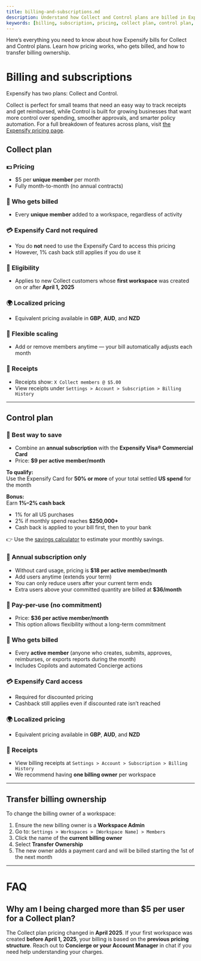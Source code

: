 ```yaml
---
title: billing-and-subscriptions.md
description: Understand how Collect and Control plans are billed in Expensify, including pricing tiers, eligibility, and how to transfer billing ownership.
keywords: [billing, subscription, pricing, collect plan, control plan, expensify card, billing owner, workspace billing, transfer billing]
---
```

<div id="new-expensify" markdown="1">

Here’s everything you need to know about how Expensify bills for Collect and Control plans. Learn how pricing works, who gets billed, and how to transfer billing ownership.

# Billing and subscriptions

Expensify has two plans: Collect and Control.

Collect is perfect for small teams that need an easy way to track receipts and get reimbursed, while Control is built for growing businesses that want more control over spending, smoother approvals, and smarter policy automation. For a full breakdown of features across plans, visit [the Expensify pricing page](https://www.expensify.com/pricing).

## Collect plan

### 💵 Pricing

- $5 per **unique member** per month  
- Fully month-to-month (no annual contracts)

### 👤 Who gets billed

- Every **unique member** added to a workspace, regardless of activity

### 💳 Expensify Card not required

- You do **not** need to use the Expensify Card to access this pricing  
- However, 1% cash back still applies if you do use it

### 📅 Eligibility

- Applies to new Collect customers whose **first workspace** was created on or after **April 1, 2025**

### 🌍 Localized pricing

- Equivalent pricing available in **GBP**, **AUD**, and **NZD**

### 🔄 Flexible scaling

- Add or remove members anytime — your bill automatically adjusts each month

### 🧾 Receipts

- Receipts show: `X Collect members @ $5.00`  
- View receipts under `Settings > Account > Subscription > Billing History`

---

## Control plan

### 💸 Best way to save

- Combine an **annual subscription** with the **Expensify Visa® Commercial Card**  
- Price: **$9 per active member/month**

**To qualify:**  
Use the Expensify Card for **50% or more** of your total settled **US spend** for the month

**Bonus:**  
Earn **1%–2% cash back**  
- 1% for all US purchases  
- 2% if monthly spend reaches **$250,000+**  
- Cash back is applied to your bill first, then to your bank

👉 Use the [savings calculator](https://use.expensify.com/resource-center/tools/savings-calculator) to estimate your monthly savings.

### 📅 Annual subscription only

- Without card usage, pricing is **$18 per active member/month**  
- Add users anytime (extends your term)  
- You can only reduce users after your current term ends  
- Extra users above your committed quantity are billed at **$36/month**

### 🔁 Pay-per-use (no commitment)

- Price: **$36 per active member/month**  
- This option allows flexibility without a long-term commitment

### 👤 Who gets billed

- Every **active member** (anyone who creates, submits, approves, reimburses, or exports reports during the month)  
- Includes Copilots and automated Concierge actions

### 💳 Expensify Card access

- Required for discounted pricing  
- Cashback still applies even if discounted rate isn’t reached

### 🌍 Localized pricing

- Equivalent pricing available in **GBP**, **AUD**, and **NZD**

### 🧾 Receipts

- View billing receipts at `Settings > Account > Subscription > Billing History`  
- We recommend having **one billing owner** per workspace

---

## Transfer billing ownership

To change the billing owner of a workspace:

1. Ensure the new billing owner is a **Workspace Admin**  
2. Go to: `Settings > Workspaces > [Workspace Name] > Members`  
3. Click the name of the **current billing owner**  
4. Select **Transfer Ownership**  
5. The new owner adds a payment card and will be billed starting the 1st of the next month

---

# FAQ

## Why am I being charged more than $5 per user for a Collect plan?

The Collect plan pricing changed in **April 2025**. If your first workspace was created **before April 1, 2025**, your billing is based on the **previous pricing structure**. Reach out to **Concierge or your Account Manager** in chat if you need help understanding your charges.

</div>
